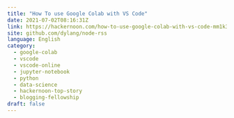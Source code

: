 ```yaml
---
title: "How To use Google Colab with VS Code"
date: 2021-07-02T08:16:31Z
link: https://hackernoon.com/how-to-use-google-colab-with-vs-code-mm1k3765?source=rss&utm_medium=RSS&utm_source=news.12bit.vn
site: github.com/dylang/node-rss
language: English
category:
  - google-colab
  - vscode
  - vscode-online
  - jupyter-notebook
  - python
  - data-science
  - hackernoon-top-story
  - blogging-fellowship
draft: false
---
```

